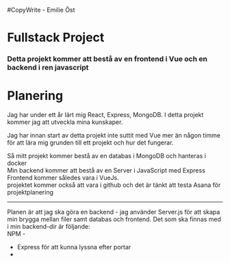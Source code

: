 #CopyWrite - Emilie Öst
# Fullstack Project

### Detta projekt kommer att bestå av en frontend i Vue och en backend i ren javascript

# Planering

Jag har under ett år lärt mig React, Express, MongoDB.
I detta projekt kommer jag att utveckla mina kunskaper.

Jag har innan start av detta projekt inte suttit med Vue mer än någon timme för att lära mig 
grunden till ett projekt och hur det fungerar.

Så mitt projekt kommer bestå av en databas i MongoDB och hanteras i docker\
Min backend kommer att bestå av en Server i JavaScript med Express\
Frontend kommer således vara i VueJs.\
projektet kommer också att vara i github och det är tänkt att testa Asana för projektplanering

---

Planen är att jag ska göra en backend - jag använder Server.js för att skapa min brygga mellan filer samt
databas och frontend. Det som ska finnas med i min backend-dir är följande:\
NPM - 
- Express för att kunna lyssna efter portar
- 

